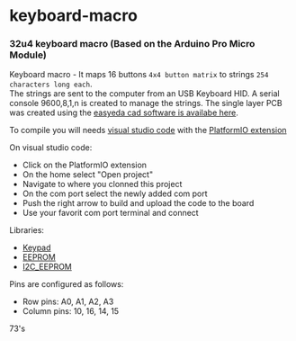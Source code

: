 # keyboard-macro

### 32u4 keyboard macro (Based on the Arduino Pro Micro Module)

Keyboard macro - It maps 16 buttons `4x4 button matrix` to strings `254 characters long each`.  
The strings are sent to the computer from an USB Keyboard HID. A serial console 9600,8,1,n is created to manage the strings.
The single layer PCB was created using the [easyeda cad software is availabe here](https://oshwlab.com/ebarranco/keybaordmacrov3).
  
To compile you will needs [visual studio code](https://code.visualstudio.com/) with the [PlatformIO extension](https://platformio.org)

On visual studio code:
*  Click on the PlatformIO extension
*  On the home select "Open project"
*  Navigate to where you clonned this project
*  On the com port select the newly added com port
*  Push the right arrow to build and upload the code to the board
*  Use your favorit com port terminal and connect

Libraries:
*  [Keypad](https://github.com/Chris--A/Keypad)
*  [EEPROM](https://www.arduino.cc/en/Reference/EEPROM)
*  [I2C_EEPROM](https://github.com/RobTillaart/I2C_EEPROM)
  
Pins are configured as follows:
*  Row pins: A0, A1, A2, A3
*  Column pins: 10, 16, 14, 15
 
73's  
